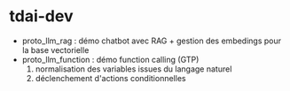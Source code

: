 # tdai-dev

- proto_llm_rag : démo chatbot avec RAG + gestion des embedings pour la base vectorielle
- proto_llm_function : démo function calling (GTP)
   1. normalisation des variables issues du langage naturel
   2. déclenchement d'actions conditionnelles